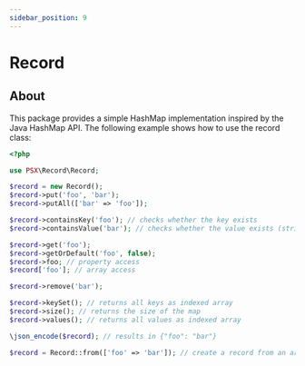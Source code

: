 ```yaml
---
sidebar_position: 9
---
```


# Record

## About

This package provides a simple HashMap implementation inspired by the Java HashMap API.
The following example shows how to use the record class:

```php
<?php

use PSX\Record\Record;

$record = new Record();
$record->put('foo', 'bar');
$record->putAll(['bar' => 'foo']);

$record->containsKey('foo'); // checks whether the key exists
$record->containsValue('bar'); // checks whether the value exists (strict type check)

$record->get('foo');
$record->getOrDefault('foo', false);
$record->foo; // property access
$record['foo']; // array access

$record->remove('bar');

$record->keySet(); // returns all keys as indexed array
$record->size(); // returns the size of the map
$record->values(); // returns all values as indexed array

\json_encode($record); // results in {"foo": "bar"}

$record = Record::from(['foo' => 'bar']); // create a record from an array

```
